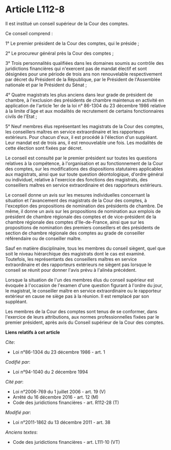 # Article L112-8

Il est institué un conseil supérieur de la Cour des comptes. 

Ce conseil comprend : 

1° Le premier président de la Cour des comptes, qui le préside ; 

2° Le procureur général près la Cour des comptes ; 

3° Trois personnalités qualifiées dans les domaines soumis au contrôle des juridictions financières qui n'exercent pas de
mandat électif et sont désignées pour une période de trois ans non renouvelable respectivement par décret du Président de la
République, par le Président de l'Assemblée nationale et par le Président du Sénat ; 

4° Quatre magistrats les plus anciens dans leur grade de président de chambre, à l'exclusion des présidents de chambre
maintenus en activité en application de l'article 1er de la loi n° 86-1304 du 23 décembre 1986 relative à la limite d'âge et
aux modalités de recrutement de certains fonctionnaires civils de l'Etat ; 

5° Neuf membres élus représentant les magistrats de la Cour des comptes, les conseillers maîtres en service extraordinaire et
les rapporteurs extérieurs. Pour chacun d'eux, il est procédé à l'élection d'un suppléant. Leur mandat est de trois ans, il
est renouvelable une fois. Les modalités de cette élection sont fixées par décret. 

Le conseil est consulté par le premier président sur toutes les questions relatives à la compétence, à l'organisation et au
fonctionnement de la Cour des comptes, sur les modifications des dispositions statutaires applicables aux magistrats, ainsi
que sur toute question déontologique, d'ordre général ou individuel, relative à l'exercice des fonctions des magistrats, des
conseillers maîtres en service extraordinaire et des rapporteurs extérieurs. 

Le conseil donne un avis sur les mesures individuelles concernant la situation et l'avancement des magistrats de la Cour des
comptes, à l'exception des propositions de nomination des présidents de chambre. De même, il donne un avis sur les
propositions de nomination aux emplois de président de chambre régionale des comptes et de vice-président de la chambre
régionale des comptes d'Ile-de-France, ainsi que sur les propositions de nomination des premiers conseillers et des
présidents de section de chambre régionale des comptes au grade de conseiller référendaire ou de conseiller maître. 

Sauf en matière disciplinaire, tous les membres du conseil siègent, quel que soit le niveau hiérarchique des magistrats dont
le cas est examiné. Toutefois, les représentants des conseillers maîtres en service extraordinaire et des rapporteurs
extérieurs ne siègent pas lorsque le conseil se réunit pour donner l'avis prévu à l'alinéa précédent. 

Lorsque la situation de l'un des membres élus du conseil supérieur est évoquée à l'occasion de l'examen d'une question
figurant à l'ordre du jour, le magistrat, le conseiller maître en service extraordinaire ou le rapporteur extérieur en cause
ne siège pas à la réunion. Il est remplacé par son suppléant. 

Les membres de la Cour des comptes sont tenus de se conformer, dans l'exercice de leurs attributions, aux normes
professionnelles fixées par le premier président, après avis du Conseil supérieur de la Cour des comptes.

**Liens relatifs à cet article**

_Cite_:

  - Loi n°86-1304 du 23 décembre 1986 - art. 1

_Codifié par_:

  - Loi n°94-1040 du 2 décembre 1994

_Cité par_:

  - Loi n°2006-769 du 1 juillet 2006 - art. 19 (V)
  - Arrêté du 16 décembre 2016 - art. 12 (M)
  - Code des juridictions financières - art. R112-28 (T)

_Modifié par_:

  - Loi n°2011-1862 du 13 décembre 2011 - art. 38

_Anciens textes_:

  - Code des juridictions financières - art. L111-10 (VT)
